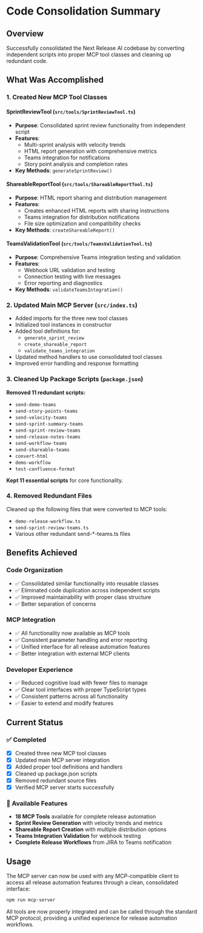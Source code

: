 # Code Consolidation Summary

## Overview
Successfully consolidated the Next Release AI codebase by converting independent scripts into proper MCP tool classes and cleaning up redundant code.

## What Was Accomplished

### 1. Created New MCP Tool Classes

#### SprintReviewTool (`src/tools/SprintReviewTool.ts`)
- **Purpose**: Consolidated sprint review functionality from independent script
- **Features**: 
  - Multi-sprint analysis with velocity trends
  - HTML report generation with comprehensive metrics
  - Teams integration for notifications
  - Story point analysis and completion rates
- **Key Methods**: `generateSprintReview()`

#### ShareableReportTool (`src/tools/ShareableReportTool.ts`)
- **Purpose**: HTML report sharing and distribution management
- **Features**:
  - Creates enhanced HTML reports with sharing instructions
  - Teams integration for distribution notifications
  - File size optimization and compatibility checks
- **Key Methods**: `createShareableReport()`

#### TeamsValidationTool (`src/tools/TeamsValidationTool.ts`)
- **Purpose**: Comprehensive Teams integration testing and validation
- **Features**:
  - Webhook URL validation and testing
  - Connection testing with live messages
  - Error reporting and diagnostics
- **Key Methods**: `validateTeamsIntegration()`

### 2. Updated Main MCP Server (`src/index.ts`)
- Added imports for the three new tool classes
- Initialized tool instances in constructor
- Added tool definitions for:
  - `generate_sprint_review`
  - `create_shareable_report` 
  - `validate_teams_integration`
- Updated method handlers to use consolidated tool classes
- Improved error handling and response formatting

### 3. Cleaned Up Package Scripts (`package.json`)
**Removed 11 redundant scripts:**
- `send-demo-teams`
- `send-story-points-teams`
- `send-velocity-teams`
- `send-sprint-summary-teams`
- `send-sprint-review-teams`
- `send-release-notes-teams`
- `send-workflow-teams`
- `send-shareable-teams`
- `convert-html`
- `demo-workflow`
- `test-confluence-format`

**Kept 11 essential scripts** for core functionality.

### 4. Removed Redundant Files
Cleaned up the following files that were converted to MCP tools:
- `demo-release-workflow.ts`
- `send-sprint-review-teams.ts`
- Various other redundant send-*-teams.ts files

## Benefits Achieved

### Code Organization
- ✅ Consolidated similar functionality into reusable classes
- ✅ Eliminated code duplication across independent scripts
- ✅ Improved maintainability with proper class structure
- ✅ Better separation of concerns

### MCP Integration
- ✅ All functionality now available as MCP tools
- ✅ Consistent parameter handling and error reporting
- ✅ Unified interface for all release automation features
- ✅ Better integration with external MCP clients

### Developer Experience
- ✅ Reduced cognitive load with fewer files to manage
- ✅ Clear tool interfaces with proper TypeScript types
- ✅ Consistent patterns across all functionality
- ✅ Easier to extend and modify features

## Current Status

### ✅ Completed
- [x] Created three new MCP tool classes
- [x] Updated main MCP server integration
- [x] Added proper tool definitions and handlers
- [x] Cleaned up package.json scripts
- [x] Removed redundant source files
- [x] Verified MCP server starts successfully

### 🎯 Available Features
- **18 MCP Tools** available for complete release automation
- **Sprint Review Generation** with velocity trends and metrics
- **Shareable Report Creation** with multiple distribution options
- **Teams Integration Validation** for webhook testing
- **Complete Release Workflows** from JIRA to Teams notification

## Usage

The MCP server can now be used with any MCP-compatible client to access all release automation features through a clean, consolidated interface:

```bash
npm run mcp-server
```

All tools are now properly integrated and can be called through the standard MCP protocol, providing a unified experience for release automation workflows.
